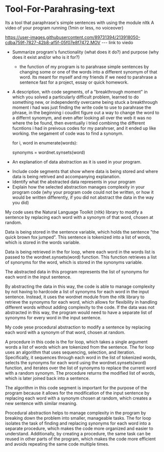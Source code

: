 # Tool-For-Parahrasing-text
Its a tool that paraphrase's simple sentences with using the module nltk
 A video of your program running (1min or less, no voiceover)


https://user-images.githubusercontent.com/89731394/213918050-cdba759f-7827-42b8-af5f-05f07e8f7472.MOV --- link to viedo


* Summarize program's functionality (what does it do?) and purpose (why does it exist and/or who is it for?)
   - the function of my program is to parahrase simple sentences by changing some or one of the words into a different synomym of that word. Its meant for myself and my friends if we need to parahrase a sentence fast for a project, essay or quick homework.


* A description, with code segments, of a "breakthrough moment" in which you solved a particularly difficult problem, learned to do something new, or independently overcame being stuck
a breakthrough moment i had was just finding the write code to use to parahrase the phrase, in the beginning i coudlnt figure out a way to change the word to a differnt synomym, and even after looking all over the web it was no where the be found, then eventually i tried combinng the different fucntions i had in preivous codes for my parahrser, and it ended up like working. the segament of code was to find a synonym. 
    
    for i, word in enumerate(words):
 
    synonyms = wordnet.synsets(word)


* An explanation of data abstraction as it is used in your program.
- Include code segments that show where data is being stored and where data is being retrived and accompanying explanation.
- Identify what the abstracted data represents in your program
- Explain how the selected abstraction manages complexity in your program code (why your program code could not be written, or how it would be written differently, if you did not abstract the data in the way you did)

My code uses the Natural Language Toolkit (nltk) library to modify a sentence by replacing each word with a synonym of that word, chosen at random.

Data is being stored in the sentence variable, which holds the sentence "the quick brown fox jumped". This sentence is tokenized into a list of words, which is stored in the words variable.

Data is being retrieved in the for loop, where each word in the words list is passed to the wordnet.synsets(word) function. This function retrieves a list of synonyms for the word, which is stored in the synonyms variable.

The abstracted data in this program represents the list of synonyms for each word in the input sentence.

By abstracting the data in this way, the code is able to manage complexity by not having to hardcode a list of synonyms for each word in the input sentence. Instead, it uses the wordnet module from the nltk library to retrieve the synonyms for each word, which allows for flexibility in handling different words without adding complexity to the code. If the data was not abstracted in this way, the program would need to have a separate list of synonyms for every word in the input sentence.




My code yese procedural abstraction to modify a sentence by replacing each word with a synonym of that word, chosen at random.

A procedure in this code is the for loop, which takes a single argument words a list of words which are tokenized from the sentence. The for loop uses an algorithm that uses sequencing, selection, and iteration. Specifically, it sequences through each word in the list of tokenized words, selects the synonyms for each word using the wordnet.synsets(word) function, and iterates over the list of synonyms to replace the current word with a random synonym. The procedure returns the modified list of words, which is later joined back into a sentence.

The algorithm in this code segment is important for the purpose of the program because it allows for the modification of the input sentence by replacing each word with a synonym chosen at random, which creates a new sentence with similar meaning.

Procedural abstraction helps to manage complexity in the program by breaking down the problem into smaller, manageable tasks. The for loop isolates the task of finding and replacing synonyms for each word into a separate procedure, which makes the code more organized and easier to understand. Additionally, by creating a procedure, the same task can be reused in other parts of the program, which makes the code more efficient and avoids repeating the same code multiple times.
